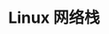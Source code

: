 ---
title: Linux 网络栈
description: A description of this category
image:

# Badge style
style:
    background: "#79D4FD"
    color: "#fff"
---